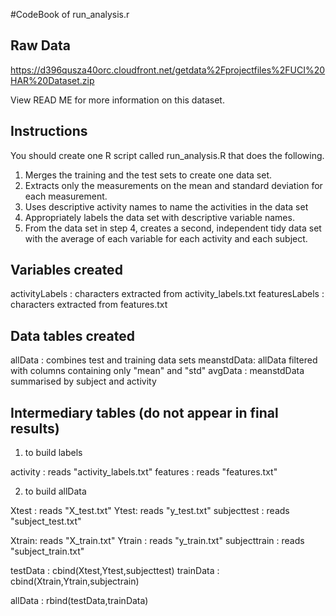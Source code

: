 #CodeBook of run_analysis.r

## Raw Data

https://d396qusza40orc.cloudfront.net/getdata%2Fprojectfiles%2FUCI%20HAR%20Dataset.zip

View READ ME for more information on this dataset.

## Instructions

You should create one R script called run_analysis.R that does the following.

1. Merges the training and the test sets to create one data set.
2. Extracts only the measurements on the mean and standard deviation for each measurement.
3. Uses descriptive activity names to name the activities in the data set
4. Appropriately labels the data set with descriptive variable names.
5. From the data set in step 4, creates a second, independent tidy data set with the average of each variable for each activity and each subject.

## Variables created

activityLabels : characters extracted from activity_labels.txt
featuresLabels : characters extracted from features.txt

## Data tables created

allData : combines test and training data sets 
meanstdData: allData filtered with columns containing only "mean" and "std"
avgData : meanstdData summarised by subject and activity

## Intermediary tables (do not appear in final results)

1. to build labels

activity : reads "activity_labels.txt"
features : reads "features.txt"

2. to build allData

Xtest : reads "X_test.txt"
Ytest: reads "y_test.txt"
subjecttest : reads "subject_test.txt"

Xtrain: reads "X_train.txt"
Ytrain : reads "y_train.txt"
subjecttrain : reads "subject_train.txt"

testData : cbind(Xtest,Ytest,subjecttest)
trainData : cbind(Xtrain,Ytrain,subjectrain)

allData : rbind(testData,trainData)

